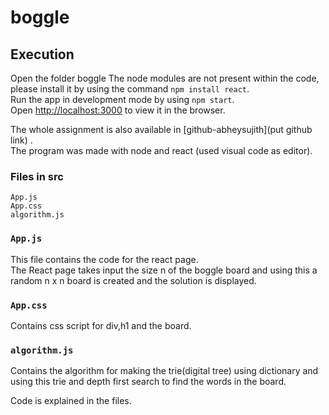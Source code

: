 # boggle
## Execution

Open the folder boggle 
The node modules are not present within the code, please install it by using the command `npm install react`.<br />
Run the app in development mode by using `npm start`.<br />
Open [http://localhost:3000](http://localhost:3000) to view it in the browser.<br />

The whole assignment is also available in [github-abheysujith](put github link) .<br />
The program was made with node and react (used visual code as editor).<br />

### Files in src

`App.js` <br />
`App.css` <br />
`algorithm.js` <br />

### `App.js`

This file contains the code for the react page.<br />
The React page takes input the size n of the boggle board and using this a random n x n board is created and the solution is displayed. <br />

### `App.css`

Contains css script for div,h1 and the board.

### `algorithm.js`

Contains the algorithm for making the trie(digital tree) using dictionary and using this trie and depth first search to find the words in the board.<br />

Code is explained in the files.
